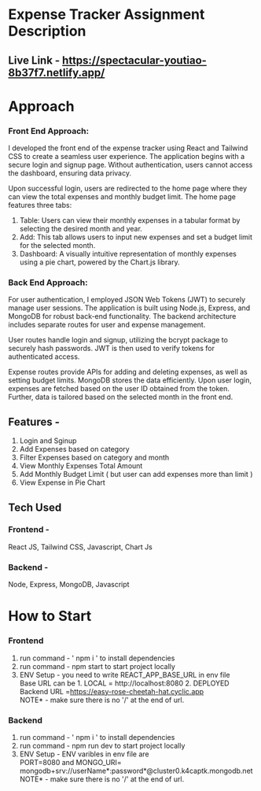 # Expense Tracker Assignment Description

## Live Link - https://spectacular-youtiao-8b37f7.netlify.app/


# Approach
### Front End Approach:

I developed the front end of the expense tracker using React and Tailwind CSS to create a seamless user experience. The application begins with a secure login and signup page. Without authentication, users cannot access the dashboard, ensuring data privacy.

Upon successful login, users are redirected to the home page where they can view the total expenses and monthly budget limit. The home page features three tabs:

1. Table: Users can view their monthly expenses in a tabular format by selecting the desired month and year.
2. Add: This tab allows users to input new expenses and set a budget limit for the selected month.
3. Dashboard: A visually intuitive representation of monthly expenses using a pie chart, powered by the Chart.js library.

### Back End Approach:

For user authentication, I employed JSON Web Tokens (JWT) to securely manage user sessions. The application is built using Node.js, Express, and MongoDB for robust back-end functionality. The backend architecture includes separate routes for user and expense management.

User routes handle login and signup, utilizing the bcrypt package to securely hash passwords. JWT is then used to verify tokens for authenticated access.

Expense routes provide APIs for adding and deleting expenses, as well as setting budget limits. MongoDB stores the data efficiently. Upon user login, expenses are fetched based on the user ID obtained from the token. Further, data is tailored based on the selected month in the front end.

## Features -
1. Login and Sginup
2. Add Expenses based on category
3. Filter Expenses based on category and month
4. View Monthly Expenses Total Amount
5. Add Monthly Budget Limit ( but user can add expenses more than limit )
6. View Expense in Pie Chart

## Tech Used 
 ### Frontend - 
 React JS, Tailwind CSS, Javascript, Chart Js
 ### Backend - 
 Node, Express, MongoDB, Javascript

# How to Start
### Frontend 
1. run command - ' npm i ' to install dependencies
2. run command -  npm start  to start project locally
3. ENV Setup - you need to write REACT_APP_BASE_URL in env file <br/>
Base URL can be 1. LOCAL = http://localhost:8080 2. DEPLOYED Backend URL =https://easy-rose-cheetah-hat.cyclic.app <br/>
NOTE* - make sure there is no '/' at the end of url.

### Backend
1. run command - ' npm i ' to install dependencies
2. run command -  npm run dev to start project locally
3. ENV Setup - ENV varibles in env file are <br/>
PORT=8080 and MONGO_URI= mongodb+srv://userName*:password*@cluster0.k4captk.mongodb.net  <br/>
NOTE* - make sure there is no '/' at the end of url.

